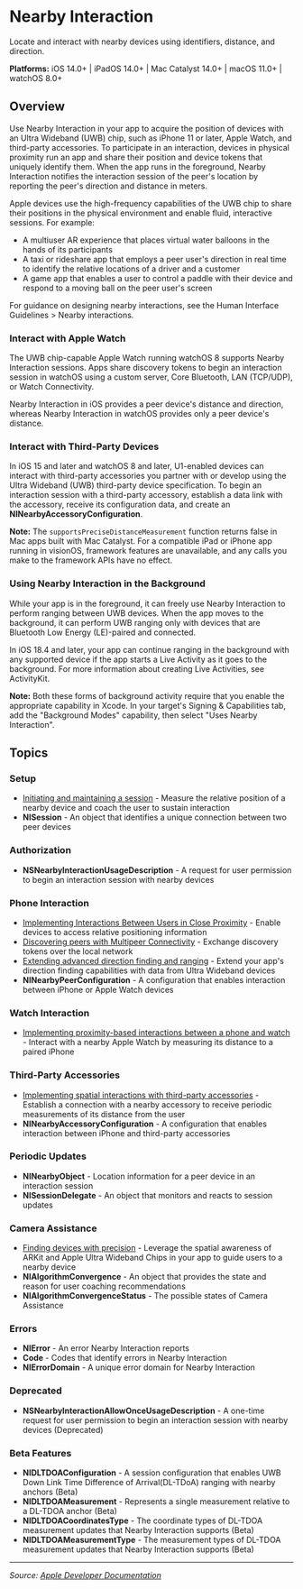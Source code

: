 # Nearby Interaction

Locate and interact with nearby devices using identifiers, distance, and direction.

**Platforms:** iOS 14.0+ | iPadOS 14.0+ | Mac Catalyst 14.0+ | macOS 11.0+ | watchOS 8.0+

## Overview

Use Nearby Interaction in your app to acquire the position of devices with an Ultra Wideband (UWB) chip, such as iPhone 11 or later, Apple Watch, and third-party accessories. To participate in an interaction, devices in physical proximity run an app and share their position and device tokens that uniquely identify them. When the app runs in the foreground, Nearby Interaction notifies the interaction session of the peer's location by reporting the peer's direction and distance in meters.

Apple devices use the high-frequency capabilities of the UWB chip to share their positions in the physical environment and enable fluid, interactive sessions. For example:

- A multiuser AR experience that places virtual water balloons in the hands of its participants
- A taxi or rideshare app that employs a peer user's direction in real time to identify the relative locations of a driver and a customer
- A game app that enables a user to control a paddle with their device and respond to a moving ball on the peer user's screen

For guidance on designing nearby interactions, see the Human Interface Guidelines > Nearby interactions.

### Interact with Apple Watch

The UWB chip-capable Apple Watch running watchOS 8 supports Nearby Interaction sessions. Apps share discovery tokens to begin an interaction session in watchOS using a custom server, Core Bluetooth, LAN (TCP/UDP), or Watch Connectivity.

Nearby Interaction in iOS provides a peer device's distance and direction, whereas Nearby Interaction in watchOS provides only a peer device's distance.

### Interact with Third-Party Devices

In iOS 15 and later and watchOS 8 and later, U1-enabled devices can interact with third-party accessories you partner with or develop using the Ultra Wideband (UWB) third-party device specification. To begin an interaction session with a third-party accessory, establish a data link with the accessory, receive its configuration data, and create an **NINearbyAccessoryConfiguration**.

**Note:** The `supportsPreciseDistanceMeasurement` function returns false in Mac apps built with Mac Catalyst. For a compatible iPad or iPhone app running in visionOS, framework features are unavailable, and any calls you make to the framework APIs have no effect.

### Using Nearby Interaction in the Background

While your app is in the foreground, it can freely use Nearby Interaction to perform ranging between UWB devices. When the app moves to the background, it can perform UWB ranging only with devices that are Bluetooth Low Energy (LE)-paired and connected.

In iOS 18.4 and later, your app can continue ranging in the background with any supported device if the app starts a Live Activity as it goes to the background. For more information about creating Live Activities, see ActivityKit.

**Note:** Both these forms of background activity require that you enable the appropriate capability in Xcode. In your target's Signing & Capabilities tab, add the "Background Modes" capability, then select "Uses Nearby Interaction".

## Topics

### Setup
- [Initiating and maintaining a session](https://developer.apple.com/documentation/nearbyinteraction/initiating_and_maintaining_a_session) - Measure the relative position of a nearby device and coach the user to sustain interaction
- **NISession** - An object that identifies a unique connection between two peer devices

### Authorization
- **NSNearbyInteractionUsageDescription** - A request for user permission to begin an interaction session with nearby devices

### Phone Interaction
- [Implementing Interactions Between Users in Close Proximity](https://developer.apple.com/documentation/nearbyinteraction/implementing_interactions_between_users_in_close_proximity) - Enable devices to access relative positioning information
- [Discovering peers with Multipeer Connectivity](https://developer.apple.com/documentation/nearbyinteraction/discovering_peers_with_multipeer_connectivity) - Exchange discovery tokens over the local network
- [Extending advanced direction finding and ranging](https://developer.apple.com/documentation/nearbyinteraction/extending_advanced_direction_finding_and_ranging) - Extend your app's direction finding capabilities with data from Ultra Wideband devices
- **NINearbyPeerConfiguration** - A configuration that enables interaction between iPhone or Apple Watch devices

### Watch Interaction
- [Implementing proximity-based interactions between a phone and watch](https://developer.apple.com/documentation/nearbyinteraction/implementing_proximity-based_interactions_between_a_phone_and_watch) - Interact with a nearby Apple Watch by measuring its distance to a paired iPhone

### Third-Party Accessories
- [Implementing spatial interactions with third-party accessories](https://developer.apple.com/documentation/nearbyinteraction/implementing_spatial_interactions_with_third-party_accessories) - Establish a connection with a nearby accessory to receive periodic measurements of its distance from the user
- **NINearbyAccessoryConfiguration** - A configuration that enables interaction between iPhone and third-party accessories

### Periodic Updates
- **NINearbyObject** - Location information for a peer device in an interaction session
- **NISessionDelegate** - An object that monitors and reacts to session updates

### Camera Assistance
- [Finding devices with precision](https://developer.apple.com/documentation/nearbyinteraction/finding_devices_with_precision) - Leverage the spatial awareness of ARKit and Apple Ultra Wideband Chips in your app to guide users to a nearby device
- **NIAlgorithmConvergence** - An object that provides the state and reason for user coaching recommendations
- **NIAlgorithmConvergenceStatus** - The possible states of Camera Assistance

### Errors
- **NIError** - An error Nearby Interaction reports
- **Code** - Codes that identify errors in Nearby Interaction
- **NIErrorDomain** - A unique error domain for Nearby Interaction

### Deprecated
- **NSNearbyInteractionAllowOnceUsageDescription** - A one-time request for user permission to begin an interaction session with nearby devices (Deprecated)

### Beta Features
- **NIDLTDOAConfiguration** - A session configuration that enables UWB Down Link Time Difference of Arrival(DL-TDoA) ranging with nearby anchors (Beta)
- **NIDLTDOAMeasurement** - Represents a single measurement relative to a DL-TDOA anchor (Beta)
- **NIDLTDOACoordinatesType** - The coordinate types of DL-TDOA measurement updates that Nearby Interaction supports (Beta)
- **NIDLTDOAMeasurementType** - The measurement types of DL-TDOA measurement updates that Nearby Interaction supports (Beta)

---

*Source: [Apple Developer Documentation](https://developer.apple.com/documentation/NearbyInteraction)*